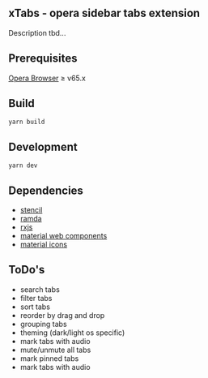 xTabs - opera sidebar tabs extension
------------------------------------

Description tbd...

## Prerequisites

[Opera Browser](https://www.opera.com) ≥ v65.x

## Build
```
yarn build
```

## Development
```
yarn dev
```

## Dependencies

- [stencil](https://stenciljs.com)
- [ramda](ramdajs.com)
- [rxjs](https://rxjs-dev.firebaseapp.com)
- [material web components](https://material.io/develop/web/)
- [material icons](material.io/resources/icons)

## ToDo's

- search tabs
- filter tabs
- sort tabs
- reorder by drag and drop
- grouping tabs
- theming (dark/light os specific)
- mark tabs with audio
- mute/unmute all tabs
- mark pinned tabs
- mark tabs with audio

